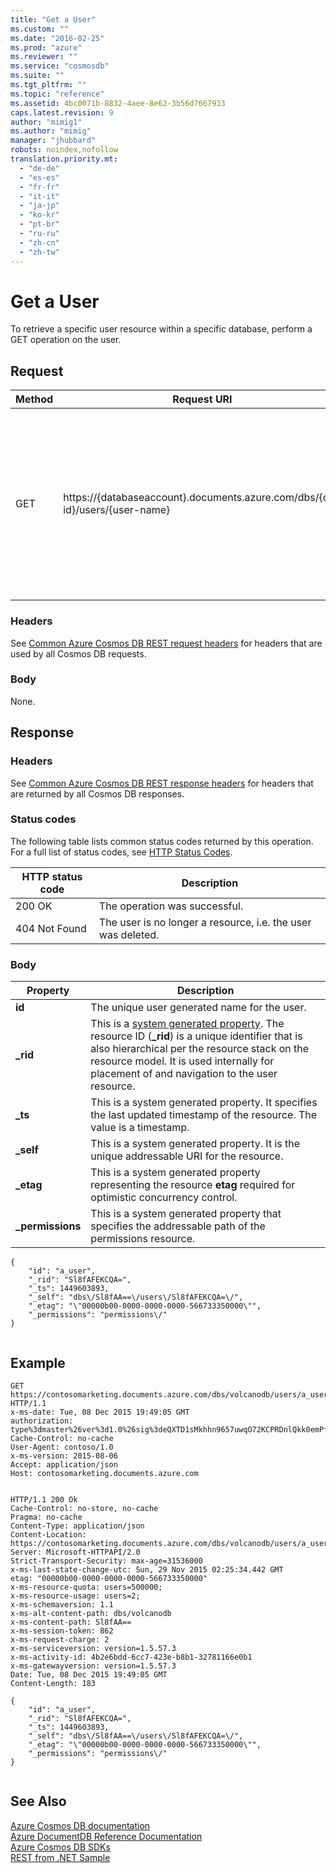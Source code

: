 ```yaml
---
title: "Get a User"
ms.custom: ""
ms.date: "2016-02-25"
ms.prod: "azure"
ms.reviewer: ""
ms.service: "cosmosdb"
ms.suite: ""
ms.tgt_pltfrm: ""
ms.topic: "reference"
ms.assetid: 4bc0071b-8832-4aee-8e62-3b56d7667933
caps.latest.revision: 9
author: "mimig1"
ms.author: "mimig"
manager: "jhubbard"
robots: noindex,nofollow
translation.priority.mt: 
  - "de-de"
  - "es-es"
  - "fr-fr"
  - "it-it"
  - "ja-jp"
  - "ko-kr"
  - "pt-br"
  - "ru-ru"
  - "zh-cn"
  - "zh-tw"
---
```

# Get a User
  To retrieve a specific user resource within a specific database, perform a GET operation on the user.  
  
## Request  
  
|Method|Request URI|Description|  
|------------|-----------------|-----------------|  
|GET|https://{databaseaccount}.documents.azure.com/dbs/{db-id}/users/{user-name}|Note that the {databaseaccount} is the name of the Azure Cosmos DB account created under your subscription. The {db-id} value is the user generated name/id of the database, not the system generated id (rid). The {user-name} value is the name of the user.|  
  
### Headers  
 See [Common Azure Cosmos DB REST request headers](common-documentdb-rest-request-headers.md) for headers that are used by all Cosmos DB requests.  
  
### Body  
 None.  
  
## Response  
  
### Headers  
 See [Common Azure Cosmos DB REST response headers](common-documentdb-rest-response-headers.md) for headers that are returned by all Cosmos DB responses.  
  
### Status codes  
 The following table lists common status codes returned by this operation. For a full list of status codes, see [HTTP Status Codes](https://msdn.microsoft.com/library/azure/dn783364.aspx).  
  
|HTTP status code|Description|  
|----------------------|-----------------|  
|200 OK|The operation was successful.|  
|404 Not Found|The user is no longer a resource, i.e. the user was deleted.|  
  
### Body  
  
|Property|Description|  
|--------------|-----------------|  
|**id**|The unique user generated name for the user.|  
|**_rid**|This is a [system generated property](http://azure.microsoft.com/documentation/articles/documentdb-resources/#system-vs-user-defined-resources). The resource ID (**_rid**) is a unique identifier that is also hierarchical per the resource stack on the resource model. It is used internally for placement of and navigation to the user resource.|  
|**_ts**|This is a system generated property. It specifies the last updated timestamp of the resource. The value is a timestamp.|  
|**_self**|This is a system generated property. It is the unique addressable URI for the resource.|  
|**_etag**|This is a system generated property representing the resource **etag** required for optimistic concurrency control.|  
|**_permissions**|This is a system generated property that specifies the addressable path of the permissions resource.|  
  
```  
{  
    "id": "a_user",  
    "_rid": "Sl8fAFEKCQA=",  
    "_ts": 1449603893,  
    "_self": "dbs\/Sl8fAA==\/users\/Sl8fAFEKCQA=\/",  
    "_etag": "\"00000b00-0000-0000-0000-566733350000\"",  
    "_permissions": "permissions\/"  
}  
  
```  
  
## Example  
  
```  
GET https://contosomarketing.documents.azure.com/dbs/volcanodb/users/a_user HTTP/1.1  
x-ms-date: Tue, 08 Dec 2015 19:49:05 GMT  
authorization: type%3dmaster%26ver%3d1.0%26sig%3deQXTD1sMkhhn9657uwqO72KCPRDnlQkk0emPfJh0biw%3d  
Cache-Control: no-cache  
User-Agent: contoso/1.0  
x-ms-version: 2015-08-06  
Accept: application/json  
Host: contosomarketing.documents.azure.com  
  
```  
  
```  
HTTP/1.1 200 Ok  
Cache-Control: no-store, no-cache  
Pragma: no-cache  
Content-Type: application/json  
Content-Location: https://contosomarketing.documents.azure.com/dbs/volcanodb/users/a_user  
Server: Microsoft-HTTPAPI/2.0  
Strict-Transport-Security: max-age=31536000  
x-ms-last-state-change-utc: Sun, 29 Nov 2015 02:25:34.442 GMT  
etag: "00000b00-0000-0000-0000-566733350000"  
x-ms-resource-quota: users=500000;  
x-ms-resource-usage: users=2;  
x-ms-schemaversion: 1.1  
x-ms-alt-content-path: dbs/volcanodb  
x-ms-content-path: Sl8fAA==  
x-ms-session-token: 862  
x-ms-request-charge: 2  
x-ms-serviceversion: version=1.5.57.3  
x-ms-activity-id: 4b2e6bdd-6cc7-423e-b8b1-32781166e0b1  
x-ms-gatewayversion: version=1.5.57.3  
Date: Tue, 08 Dec 2015 19:49:05 GMT  
Content-Length: 183  
  
{  
    "id": "a_user",  
    "_rid": "Sl8fAFEKCQA=",  
    "_ts": 1449603893,  
    "_self": "dbs\/Sl8fAA==\/users\/Sl8fAFEKCQA=\/",  
    "_etag": "\"00000b00-0000-0000-0000-566733350000\"",  
    "_permissions": "permissions\/"  
}  
  
```  
  
## See Also  
 [Azure Cosmos DB documentation](http://azure.microsoft.com/documentation/services/documentdb/)   
 [Azure DocumentDB Reference Documentation](https://go.microsoft.com/fwlink/?linkid=834805)   
 [Azure Cosmos DB SDKs](https://azure.microsoft.com/documentation/articles/documentdb-sdk-dotnet/)   
 [REST from .NET Sample](https://github.com/Azure/azure-documentdb-dotnet/tree/master/samples/rest-from-.net)  
  
  
